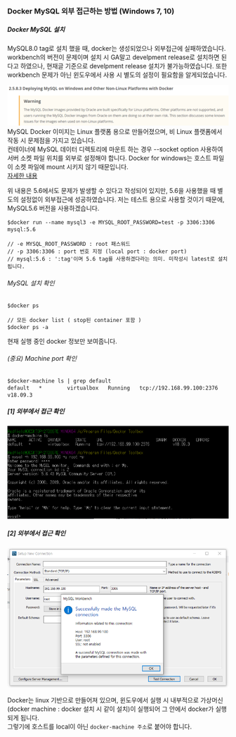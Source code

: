 ### Docker MySQL 외부 접근하는 방법 (Windows 7, 10)

##### Docker MySQL 설치
MySQL8.0 tag로 설치 했을 때, docker는 생성되었으나 외부접근에 실패하였습니다.
workbench의 버전이 문제이며 설치 시 GA말고 develpment release로 설치하면 된다고 하였으나, 현재글 기준으로 develpment release 설치가 불가능하였습니다. 또한 workbench 문제가 아닌 윈도우에서 사용 시 별도의 설정이 필요함을 알게되었습니다.

![docker-warning](/images/2019/03/docker-warning.png)
MySQL Docker 이미지는 Linux 플랫폼 용으로 만들어졌으며, 비 Linux 플랫폼에서 작동 시 문제점을 가지고 있습니다.   
컨테이너에 MySQL 데이터 디렉토리에 마운트 하는 경우 --socket option 사용하여 서버 소켓 파일 위치를 외부로 설정해야 합니다. Docker for windows는 호스트 파일이 소켓 파일에 mount 시키지 않기 때문입니다.    
[자세한 내용](https://dev.mysql.com/doc/refman/8.0/en/deploy-mysql-nonlinux-docker.html)

위 내용은 5.6에서도 문제가 발생할 수 있다고 작성되어 있지만, 5.6을 사용했을 때 별도의 설정없이 외부접근에 성공하였습니다. 저는 테스트 용으로 사용할 것이기 때문에, MySQL5.6 버전을 사용하겠습니다.   

```
$docker run --name mysql3 -e MYSQL_ROOT_PASSWORD=test -p 3306:3306 mysql:5.6

// -e MYSQL_ROOT_PASSWORD : root 패스워드
// -p 3306:3306 : port 번호 지정 (local port : docker port)
// mysql:5.6 : ':tag'이며 5.6 tag를 사용하겠다라는 의미. 미작성시 latest로 설치됩니다.
```

###### MySQL 설치 확인
```
$docker ps

// 모든 docker list ( stop된 container 포함 )
$docker ps -a
```
현재 실행 중인 docker 정보만 보여줍니다.

###### (중요) Machine port 확인
```
$docker-machine ls | grep default
default   *        virtualbox   Running   tcp://192.168.99.100:2376           v18.09.3
```

##### [1] 외부에서 접근 확인
![1-docker-result](/images/2019/03/1-docker-result.png)
##### [2] 외부에서 접근 확인
![workbench-result](/images/2019/03/workbench-result.png)

Docker는 linux 기반으로 만들어져 있으며,  윈도우에서 실행 시 내부적으로 가상머신(docker machine : docker 설치 시 같이 설치)이 실행되어 그 안에서 docker가 실행되게 됩니다.     
그렇기에 호스트를 local이 아닌 `docker-machine 주소`로 붙어야 합니다.      
